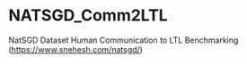 # NATSGD_Comm2LTL
NatSGD Dataset Human Communication to LTL Benchmarking (https://www.snehesh.com/natsgd/)
